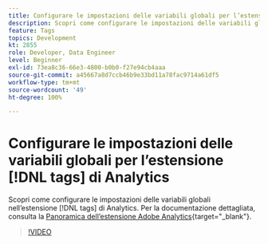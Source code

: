 ```yaml
---
title: Configurare le impostazioni delle variabili globali per l’estensione  [!DNL tags]  di Analytics
description: Scopri come configurare le impostazioni delle variabili globali nell’estensione  [!DNL tags]  di Analytics.
feature: Tags
topics: Development
kt: 2855
role: Developer, Data Engineer
level: Beginner
exl-id: 73ea8c36-66e3-4800-b0b0-f27e94cb4aaa
source-git-commit: a45667a8d7ccb46b9e33bd11a78fac9714a61df5
workflow-type: tm+mt
source-wordcount: '49'
ht-degree: 100%

---
```


# Configurare le impostazioni delle variabili globali per l’estensione [!DNL tags] di Analytics

Scopri come configurare le impostazioni delle variabili globali nell’estensione [!DNL tags] di Analytics. Per la documentazione dettagliata, consulta la [Panoramica dell’estensione Adobe Analytics](https://experienceleague.adobe.com/docs/experience-platform/tags/extensions/client/analytics/overview.html?lang=it){target="_blank"}.

>[!VIDEO](https://video.tv.adobe.com/v/3427924/?quality=12&learn=on&captions=ita)

